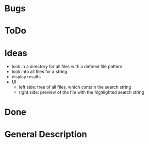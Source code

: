 ﻿# Bugs

# ToDo

# Ideas
* look in a directory for all files with a defined file pattern
* look into all files for a string
* display results
* UI
  * left side: tree of all files, which contain the search string
  * right side: preview of the file with the highlighted search string

# Done

# General Description